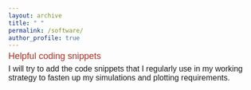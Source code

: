 ```yaml
---
layout: archive
title: " "
permalink: /software/
author_profile: true
---
```


<style>
img {
	float: left;
}
.boxed {
	background-color: white;
	border: none ;
	padding: 15px
	margin: 70px;
	margin-left: 0px
}
p { margin-bottom: -10px; }
</style>

<font face="helvetica" color="#A93226" size="4"><p>Helpful coding snippets</p></font>

<font face="helvetica" size="3"> 

<p>I will try to add the code snippets that I regularly use in my working strategy to fasten up my simulations and plotting requirements.</p>


</font><br>